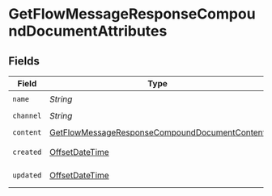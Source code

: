 # GetFlowMessageResponseCompoundDocumentAttributes


## Fields

| Field                                                                                                                     | Type                                                                                                                      | Required                                                                                                                  | Description                                                                                                               | Example                                                                                                                   |
| ------------------------------------------------------------------------------------------------------------------------- | ------------------------------------------------------------------------------------------------------------------------- | ------------------------------------------------------------------------------------------------------------------------- | ------------------------------------------------------------------------------------------------------------------------- | ------------------------------------------------------------------------------------------------------------------------- |
| `name`                                                                                                                    | *String*                                                                                                                  | :heavy_check_mark:                                                                                                        | N/A                                                                                                                       |                                                                                                                           |
| `channel`                                                                                                                 | *String*                                                                                                                  | :heavy_check_mark:                                                                                                        | N/A                                                                                                                       |                                                                                                                           |
| `content`                                                                                                                 | [GetFlowMessageResponseCompoundDocumentContent](../../models/components/GetFlowMessageResponseCompoundDocumentContent.md) | :heavy_check_mark:                                                                                                        | N/A                                                                                                                       |                                                                                                                           |
| `created`                                                                                                                 | [OffsetDateTime](https://docs.oracle.com/javase/8/docs/api/java/time/OffsetDateTime.html)                                 | :heavy_minus_sign:                                                                                                        | N/A                                                                                                                       | 2022-11-08T00:00:00+00:00                                                                                                 |
| `updated`                                                                                                                 | [OffsetDateTime](https://docs.oracle.com/javase/8/docs/api/java/time/OffsetDateTime.html)                                 | :heavy_minus_sign:                                                                                                        | N/A                                                                                                                       | 2022-11-08T00:00:00+00:00                                                                                                 |
